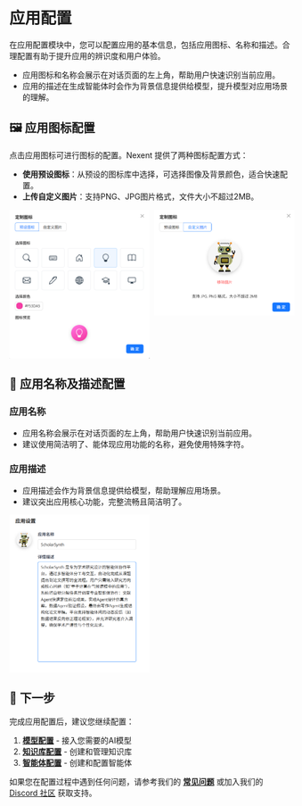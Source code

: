 # 应用配置

在应用配置模块中，您可以配置应用的基本信息，包括应用图标、名称和描述。合理配置有助于提升应用的辨识度和用户体验。

- 应用图标和名称会展示在对话页面的左上角，帮助用户快速识别当前应用。
- 应用的描述在生成智能体时会作为背景信息提供给模型，提升模型对应用场景的理解。

## 🖼️ 应用图标配置

点击应用图标可进行图标的配置。Nexent 提供了两种图标配置方式：

- **使用预设图标**：从预设的图标库中选择，可选择图像及背景颜色，适合快速配置。
- **上传自定义图片**：支持PNG、JPG图片格式，文件大小不超过2MB。
<div style="display: flex; gap: 8px;">
  <img src="./assets/app/predefined-app-icon-setting.png" style="width: 50%; height: 100%;" />
  <img src="./assets/app/customized-app-icon-setting.png" style="width: 50%; height: 80%;" />
</div>


## 📝 应用名称及描述配置

### 应用名称

- 应用名称会展示在对话页面的左上角，帮助用户快速识别当前应用。
- 建议使用简洁明了、能体现应用功能的名称，避免使用特殊字符。

### 应用描述

- 应用描述会作为背景信息提供给模型，帮助理解应用场景。
- 建议突出应用核心功能，完整流畅且简洁明了。

<div style="display: flex; justify-content: left;">
  <img src="./assets/app/app-name-description-setting.png" style="width: 50%; height: auto;" />
</div>

## 🚀 下一步

完成应用配置后，建议您继续配置：

1. **[模型配置](./model-configuration)** - 接入您需要的AI模型
2. **[知识库配置](./knowledge-base-configuration)** - 创建和管理知识库
3. **[智能体配置](./agent-configuration)** - 创建和配置智能体

如果您在配置过程中遇到任何问题，请参考我们的 **[常见问题](../getting-started/faq)** 或加入我们的 [Discord 社区](https://discord.gg/tb5H3S3wyv) 获取支持。 